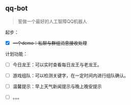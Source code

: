 ## qq-bot

> 誓做一个最好的人工智障QQ机器人

起步：

- [x] ~~一个demo：私聊与群组消息接收处理~~

计划功能：

- [ ] 今日龙王：可以实时查看每日龙王与老龙王。
- [ ] 游戏组队：可以检测关键字，在一定时间内进行组队确认。
- [ ] 温馨提示：早上天气新闻提示与晚上晚安提示
- [ ] 。。。

